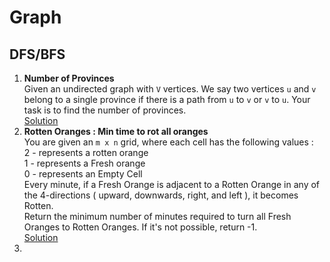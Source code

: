 # Graph

## DFS/BFS

1. **Number of Provinces**  
   Given an undirected graph with `V` vertices. We say two vertices `u` and `v` belong to a single province if there is a path from `u` to `v` or `v` to `u`. Your task is to find the number of provinces.  
   [Solution](https://takeuforward.org/data-structure/number-of-provinces/)
3. **Rotten Oranges : Min time to rot all oranges**  
   You are given an `m x n` grid, where each cell has the following values :<br>
   2  -  represents a rotten orange<br>
   1  -  represents a Fresh orange<br>
   0  -  represents an Empty Cell<br>
   Every minute, if a Fresh Orange is adjacent to a Rotten Orange in any of the 4-directions ( upward, downwards, right, and left ), it becomes Rotten.  
   Return the minimum number of minutes required to turn all Fresh Oranges to Rotten Oranges. If it's not possible, return -1.  
   [Solution](https://takeuforward.org/data-structure/rotten-oranges-min-time-to-rot-all-oranges-bfs/)
5. 
